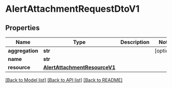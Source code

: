 # AlertAttachmentRequestDtoV1

## Properties
Name | Type | Description | Notes
------------ | ------------- | ------------- | -------------
**aggregation** | **str** |  | [optional] 
**name** | **str** |  | 
**resource** | [**AlertAttachmentResourceV1**](AlertAttachmentResourceV1.md) |  | 

[[Back to Model list]](../README.md#documentation-for-models) [[Back to API list]](../README.md#documentation-for-api-endpoints) [[Back to README]](../README.md)


